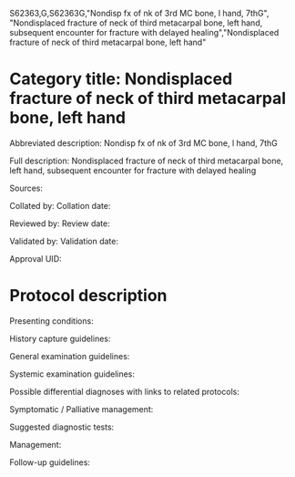 S62363,G,S62363G,"Nondisp fx of nk of 3rd MC bone, l hand, 7thG", "Nondisplaced fracture of neck of third metacarpal bone, left hand, subsequent encounter for fracture with delayed healing","Nondisplaced fracture of neck of third metacarpal bone, left hand"
# Category title: Nondisplaced fracture of neck of third metacarpal bone, left hand

Abbreviated description: Nondisp fx of nk of 3rd MC bone, l hand, 7thG

Full description: Nondisplaced fracture of neck of third metacarpal bone, left hand, subsequent encounter for fracture with delayed healing

Sources:

Collated by:
Collation date:

Reviewed by:
Review date:

Validated by:
Validation date:

Approval UID:

# Protocol description

Presenting conditions:

History capture guidelines:

General examination guidelines:

Systemic examination guidelines:

Possible differential diagnoses with links to related protocols:

Symptomatic / Palliative management:

Suggested diagnostic tests:

Management:

Follow-up guidelines:
